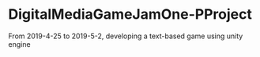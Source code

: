 # DigitalMediaGameJamOne-PProject
From 2019-4-25 to 2019-5-2, developing a text-based game using unity engine
